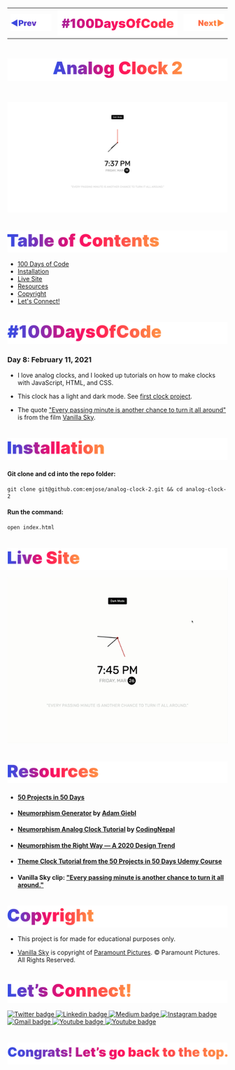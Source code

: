 <p id="header"><p>

<table><tr>
<td> <a href="https://github.com/emjose/analog-clock-1/#header"><img src="Assets/header-left.png" alt="previous" style="width: 200px;"/></a> </td>
<td> <a href="https://github.com/emjose/one-hundred/#header"><img src="Assets/header-center.png" alt="100 days of code" style="width: 580px;"/></a> </td>
<td> <a href="https://github.com/emjose/vertical-cards/#header"><img src="Assets/header-right.png" alt="next" style="width: 200px;"/></a> </td>
</tr></table>

<br>

<p id="project-title"><p>

<a href=#table-of-contents>![Analog Clock 2](Assets/inter-008-clock-2.png)</a> 

<br>

<a href="https://emjose.github.io/analog-clock-2/">![Analog Clock 2](Assets/preview-008-analog-clock-2.png)</a> 

#

<p id="table-of-contents"><p>

<a href=#table-of-contents>![Table of Contents](Assets/inter-toc.png)</a>  

- [100 Days of Code](#100days)
- [Installation](#installation) 
- [Live Site](#live-site)
- [Resources](#resources)
- [Copyright](#copyright)
- [Let's Connect!](#lets-connect) 

#

<p id="100days"><p>

<a href=#100days>![#100DaysOfCode](Assets/inter-100hash.png)</a>  

### Day 8: February 11, 2021
- I love analog clocks, and I looked up tutorials on how to make clocks with JavaScript, HTML, and CSS.

- This clock has a light and dark mode. See <a href="https://github.com/emjose/analog-clock-1/#header">first clock project</a>.

- The quote <a href="https://youtu.be/nij1M8Brd00?t=430">"Every passing minute is another chance to turn it all around"</a> is from the film <a href="https://youtu.be/nij1M8Brd00?t=430">Vanilla Sky</a>.

#

<p id="installation"><p>

<a href=#installation>![Installation](Assets/inter-installation.png)</a>

#### Git clone and cd into the repo folder:
``` 
git clone git@github.com:emjose/analog-clock-2.git && cd analog-clock-2 
```
#### Run the command:
```
open index.html
```

#

<p id="live-site"><p>

<a href="https://emjose.github.io/analog-clock-2/">![Live Site](Assets/inter-live-site.png)</a>  

<a href="https://emjose.github.io/analog-clock-2/">![Live Site](Assets/008-clock-2.gif)</a>

#

<p id="resources"><p>

<a href=#resources>![Resources](Assets/inter-resources.png)</a>  

- #### [50 Projects in 50 Days](https://50projects50days.com/)

- #### [Neumorphism Generator](https://neumorphism.io/) by [Adam Giebl](https://github.com/adamgiebl)

- #### [Neumorphism Analog Clock Tutorial](https://youtu.be/NVoIEEb0Hqg) by [CodingNepal](https://www.youtube.com/channel/UCk7xIEmd3MeyhIu2StLX5yA)

- #### [Neumorphism the Right Way — A 2020 Design Trend](https://medium.com/@artofofiare/neumorphism-the-right-way-a-2020-design-trend-386e6a09040a#:~:text=Neumorphism%20(or%20Neo%2Dskeuomorphism),let's%20look%20at%20%E2%80%9CSkeuomorphism%E2%80%9D.)

- #### [Theme Clock Tutorial from the 50 Projects in 50 Days Udemy Course](https://www.udemy.com/course/50-projects-50-days/)

- #### Vanilla Sky clip: ["Every passing minute is another chance to turn it all around."](https://youtu.be/nij1M8Brd00?t=430)

#

<p id="copyright"><p>

<a href=#copyright>![Copyright](Assets/inter-copyright.png)</a>

- This project is for made for educational purposes only. 
  
- <a href="https://www.paramount.com/movies/vanilla-sky">Vanilla Sky</a> is copyright of <a href="https://innersloth.com/">Paramount Pictures</a>. © Paramount Pictures. All Rights Reserved.

#

<p id="lets-connect"><p>

<a href=#lets-connect>![Let's Connect!](Assets/inter-lets-connect.png)</a>

<p><a href="https://twitter.com/Emmanuel_Labor"><img src="https://img.shields.io/badge/twitter-%231DA1F2.svg?&style=for-the-badge&logo=twitter&logoColor=white" height=30 width=90 alt="Twitter badge"> <a href="https://www.linkedin.com/in/emmanuelpjose/"><img src="https://img.shields.io/badge/linkedin-%230064e7.svg?&style=for-the-badge&logo=linkedin&logoColor=white" height=30 width=90 alt="Linkedin badge"> <a href="https://emmanueljose.medium.com/"><img src="https://img.shields.io/badge/medium-%238700f5.svg?&style=for-the-badge&logo=medium&logoColor=white" height=30 width=90 alt="Medium badge"> <a href="https://www.instagram.com/emmanuel_jose/"><img src="https://img.shields.io/badge/instagram-%23ff0077.svg?&style=for-the-badge&logo=instagram&logoColor=white" height=30 width=90 alt="Instagram badge"> <a href="mailto:emjose@gmail.com"><img src="https://img.shields.io/badge/gmail-%23fd1745.svg?&style=for-the-badge&logo=gmail&logoColor=white" height=30 width=90 alt="Gmail badge"> <a href="https://www.youtube.com/channel/UCQdqFg-_J83jn9xJRd1W3tQ/videos"><img src="https://img.shields.io/badge/youtube-%23FF0000.svg?&style=for-the-badge&logo=youtube&logoColor=white" height=30 width=90 alt="Youtube badge"> <a href="https://github.com/emjose"><img src="https://img.shields.io/badge/github-%23ff8e44.svg?&style=for-the-badge&logo=github&logoColor=white" height=30 width=90 alt="Youtube badge"></p>

#

<a href=#header>![Back to Top](Assets/inter-congrats.png)</a>
